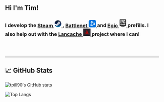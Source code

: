 ## Hi I'm Tim!

<h3>
I develop the 
<a href="https://github.com/tpill90/steam-lancache-prefill">
    Steam <img alt="steam" width="24px" src="img/steam.png" title="Battlenet" alt="Battlenet"/>
</a>
,
<a href="https://github.com/tpill90/Battlenet-lancache-prefill">
    Battlenet <img alt="alt_text" width="24px" src="img/battlenet.png" title="Battlenet" alt="Battlenet"/>
</a>
and 
<a href="https://github.com/tpill90/Epic-lancache-prefill">
    Epic <img alt="alt_text" width="24px" src="img/epic.png" title="Epic" alt="Epic"/>
</a>
prefills.
I also help out with the <a href="https://lancache.net/">
    Lancache <img src="img/lancache.png" height="24px" title="Lancache" alt="Lancache" />
</a> project where I can!
</h3>

</br>
</br>

---

## &#x1f4c8; GitHub Stats

![tpill90's GitHub stats](https://github-readme-stats.vercel.app/api?username=tpill90&show_icons=true&theme=tokyonight&hide_rank=true) 

![Top Langs](https://github-readme-stats.vercel.app/api/top-langs/?username=tpill90&layout=compact)


